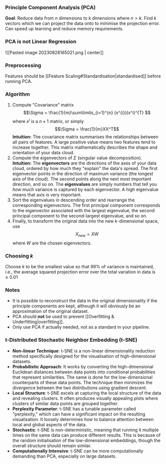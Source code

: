 ### Principle Component Analysis (PCA)
**Goal**: Reduce data from $n$ dimensions to $k$ dimensions where $n\gt k$. 
Find $k$ vectors which we can project the data onto to minimise the projection error. 
Can speed up learning and reduce memory requirements.
### PCA is not Linear Regression
![[Pasted image 20230828165021.png | center]]
### Preprocessing
Features should be [[Feature Scaling#Standardisation|standardised]] before running PCA.
### Algorithm
1. Compute "Covariance" matrix $$\Sigma = \frac{1}{m}\sum\limits_{i=1}^{n} (x^{i})(x^i)^{T} $$ where $x^{i}$ is a $n\times 1$ matrix, or simply $$\Sigma = \frac{1}{m}XX^T$$
   **Intuition:** The covariance matrix summarises the relationships between all pairs of features. A large positive value means two features tend to increase together. This matrix mathematically describes the shape and orientation of your data cloud.
2. Compute the eigenvectors of $\Sigma$ (singular value decomposition).
   **Intuition:** The **eigenvectors** are the directions of the axes of your data cloud, ordered by how much they "explain" the data's spread. The first eigenvector points in the direction of maximum variance (the longest axis of the cloud). The second points along the next most important direction, and so on. The **eigenvalues** are simply numbers that tell you *how much* variance is captured by each eigenvector. A high eigenvalue means that axis is very important.
3. Sort the eigenvalues in descending order and rearrange the corresponding eigenvectors. The first principal component corresponds to the eigenvector associated with the largest eigenvalue, the second principal component to the second-largest eigenvalue, and so on.
4. Finally, to transform the original data into the new $k$-dimensional space, use $$X_{new}= XW$$ where $W$ are the chosen eigenvectors.
### Choosing $k$
Choose $k$ to be the smallest value so that 99% of variance is maintained, i.e., the average squared projection error over the total variation in data is $\leq 0.01$ 
### Notes
 - It is possible to reconstruct the data in the original dimensionality if the principle components are kept, although it will obviously be an approximation of the original dataset.
 - PCA should **not** be used to prevent [[Overfitting & Underfitting|overfitting]].
 - Only use PCA if actually needed, not as a standard in your pipeline.
### t-Distributed Stochastic Neighbor Embedding (t-SNE)
- **Non-linear Technique**: t-SNE is a non-linear dimensionality reduction method specifically designed for the visualisation of high-dimensional datasets.
- **Probabilistic Approach**: It works by converting the high-dimensional Euclidean distances between data points into conditional probabilities that represent similarities. The same is done for the low-dimensional counterparts of these data points. The technique then minimizes the divergence between the two distributions using gradient descent.
- **Local Structure**: t-SNE excels at capturing the local structure of the data and revealing clusters. It often produces visually appealing plots where clusters of similar data points are grouped together.
- **Perplexity Parameter**: t-SNE has a tunable parameter called "perplexity," which can have a significant impact on the resulting visualisation. It loosely determines how to balance attention between local and global aspects of the data.
- **Stochastic**: t-SNE is non-deterministic, meaning that running it multiple times on the same data can produce different results. This is because of the random initialisation of the low-dimensional embeddings, though the overall structure should remain similar.
- **Computationally Intensive**: t-SNE can be more computationally demanding than PCA, especially on large datasets.
